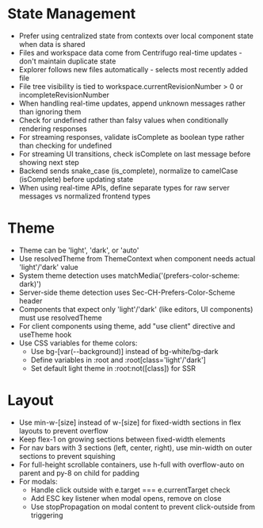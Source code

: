 # State Management

- Prefer using centralized state from contexts over local component state when data is shared
- Files and workspace data come from Centrifugo real-time updates - don't maintain duplicate state
- Explorer follows new files automatically - selects most recently added file
- File tree visibility is tied to workspace.currentRevisionNumber > 0 or incompleteRevisionNumber
- When handling real-time updates, append unknown messages rather than ignoring them
- Check for undefined rather than falsy values when conditionally rendering responses
- For streaming responses, validate isComplete as boolean type rather than checking for undefined
- For streaming UI transitions, check isComplete on last message before showing next step
- Backend sends snake_case (is_complete), normalize to camelCase (isComplete) before updating state
- When using real-time APIs, define separate types for raw server messages vs normalized frontend types

# Theme

- Theme can be 'light', 'dark', or 'auto'
- Use resolvedTheme from ThemeContext when component needs actual 'light'/'dark' value
- System theme detection uses matchMedia('(prefers-color-scheme: dark)')
- Server-side theme detection uses Sec-CH-Prefers-Color-Scheme header
- Components that expect only 'light'/'dark' (like editors, UI components) must use resolvedTheme
- For client components using theme, add "use client" directive and useTheme hook
- Use CSS variables for theme colors:
  - Use bg-[var(--background)] instead of bg-white/bg-dark
  - Define variables in :root and :root[class='light'/'dark']
  - Set default light theme in :root:not([class]) for SSR

# Layout

- Use min-w-[size] instead of w-[size] for fixed-width sections in flex layouts to prevent overflow
- Keep flex-1 on growing sections between fixed-width elements
- For nav bars with 3 sections (left, center, right), use min-width on outer sections to prevent squishing
- For full-height scrollable containers, use h-full with overflow-auto on parent and py-8 on child for padding
- For modals:
  - Handle click outside with e.target === e.currentTarget check
  - Add ESC key listener when modal opens, remove on close
  - Use stopPropagation on modal content to prevent click-outside from triggering
